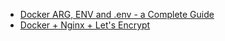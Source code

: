 * [Docker ARG, ENV and .env - a Complete Guide](https://vsupalov.com/docker-arg-env-variable-guide/)
* [Docker + Nginx + Let's Encrypt](https://miki725.com/docker/crypto/2017/01/29/docker+nginx+letsencrypt.html)

